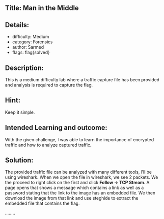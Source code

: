 ﻿## Title: Man in the Middle
## Details:
* difficulty: Medium
* category: Forensics
* author: Sarmed
* flags: flag{solved}

## Description:
This is a medium difficulty lab where a traffic capture file has been provided and analysis is required to capture the flag.

## Hint:
Keep it simple.

## Intended Learning and outcome:
With the given challenge, I was able to learn the importance of encrypted traffic and how to analyze captured traffic. 

## Solution: 
The provided traffic file can be analyzed with many different tools, I'll be using wireshark. When we open the file in wireshark, we see 2 packets. We the proceed to right click on the first and click **Follow -> TCP Stream**. A page opens that shows a message which contains a link as well as a password stating that the link to the image has an embedded file. We then download the image from that link and use steghide to extract the embedded file that contains the flag.

........
